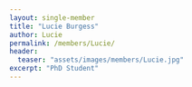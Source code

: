 ```yaml
---
layout: single-member
title: "Lucie Burgess"
author: Lucie
permalink: /members/Lucie/
header:
  teaser: "assets/images/members/Lucie.jpg"
excerpt: "PhD Student"
---
```

